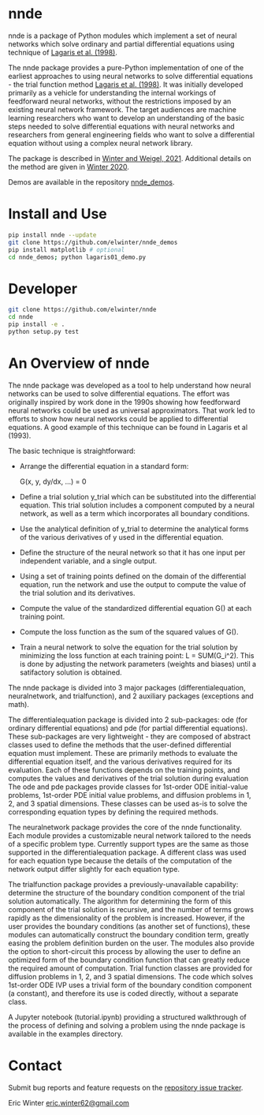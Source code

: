 # nnde

nnde is a package of Python modules which implement a set of neural networks which solve ordinary and partial differential equations using technique of [Lagaris et al. (1998)](https://dx.doi.org/10.1109/72.712178).

The nnde package provides a pure-Python implementation of one of the earliest approaches to using neural networks to solve differential equations - the trial function method [Lagaris et al. (1998)](https://dx.doi.org/10.1109/72.712178). It was initially developed primarily as a vehicle for understanding the internal workings of feedforward neural networks, without the restrictions imposed by an existing neural network framework. The target audiences are machine learning researchers who want to develop an understanding of the basic steps needed to solve differential equations with neural networks and researchers from general engineering fields who want to solve a differential equation without using a complex neural network library.

The package is described in [Winter and Weigel, 2021](https://github.com/elwinter/nnde/blob/master/paper.pdf). Additional details on the method are given in [Winter 2020](https://github.com/elwinter/proposal/blob/master/proposal.pdf).

Demos are available in the repository [nnde_demos](https://github.com/elwinter/nnde_demos).

# Install and Use

```bash
pip install nnde --update
git clone https://github.com/elwinter/nnde_demos
pip install matplotlib # optional
cd nnde_demos; python lagaris01_demo.py
```

# Developer

```bash
git clone https://github.com/elwinter/nnde
cd nnde
pip install -e .
python setup.py test
```

# An Overview of nnde

The nnde package was developed as a tool to help understand how neural networks can be used to solve differential equations. The effort was originally inspired by work done in the 1990s showing how feedforward neural networks could be used as universal approximators. That work led to efforts to show how neural networks could be applied to differential equations. A good example of this technique can be found in Lagaris et al (1993).

The basic technique is straightforward:

* Arrange the differential equation in a standard form:

  G(x, y, dy/dx, ...) = 0

* Define a trial solution y_trial which can be substituted into the differential equation. This trial solution includes a component computed by a neural network, as well as a term which incorporates all boundary conditions.

* Use the analytical definition of y_trial to determine the analytical forms of the various derivatives of y used in the differential equation.

* Define the structure of the neural network so that it has one input per independent variable, and a single output.

* Using a set of training points defined on the domain of the differential equation, run the network and use the output to compute the value of the trial solution and its derivatives.

* Compute the value of the standardized differential equation G() at each training point.

* Compute the loss function as the sum of the squared values of G().

* Train a neural network to solve the equation for the trial solution by
  minimizing the loss function at each training point: L = SUM(G_i^2). This is done by adjusting the network parameters (weights and biases) until a satifactory solution is obtained.

The nnde package is divided into 3 major packages (differentialequation, neuralnetwork, and trialfunction), and 2 auxiliary packages (exceptions and math).

The differentialequation package is divided into 2 sub-packages: ode (for ordinary differential equations) and pde (for partial differential equations). These sub-packages are very lightweight - they are composed of abstract classes used to define the methods that the user-defined differential equation  must implement. These are primarily methods to evaluate the differential equation itself, and the various derivatives required for its evaluation. Each of these functions depends on the training points, and computes the values and derivatives of the trial solution during evaluation The ode and pde packages provide classes for 1st-order ODE initial-value problems, 1st-order PDE initial value problems, and diffusion problems in 1, 2, and 3 spatial dimensions. These classes can be used as-is to solve the corresponding equation types by defining the required methods.

The neuralnetwork package provides the core of the nnde functionality. Each module provides a customizable neural network tailored to the needs of a specific problem type. Currently support types are the same as those supported in the differentialequation package. A different class was used for each equation type because the details of the computation of the network output differ slightly for each equation type.

The trialfunction package provides a previously-unavailable capability: determine the structure of the boundary condition component of the trial solution automatically. The algorithm for determining the form of this component of the trial solution is recursive, and the number of terms grows rapidly as the dimensionality of the problem is increased. However, if the user provides the boundary conditions (as another set of functions), these modules can automatically construct the boundary condition term, greatly easing the problem definition burden on the user. The modules also provide the option to short-circuit this process by allowing the user to define an optimized form of the boundary condition function that can greatly reduce the required amount of computation. Trial function classes are provided for diffusion problems in 1, 2, and 3 spatial dimensions. The code which solves 1st-order ODE IVP uses a trivial form of the boundary condition component (a constant), and therefore its use is coded directly, without a separate class.

A Jupyter notebook (tutorial.ipynb) providing a structured walkthrough of the process of defining and solving a problem using the nnde package is available in the examples directory.

# Contact

Submit bug reports and feature requests on the [repository issue
tracker](https://github.com/elwinter/nnde/issues>).

Eric Winter <eric.winter62@gmail.com>

